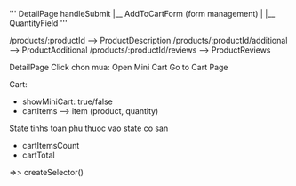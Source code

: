 '''
DetailPage handleSubmit
|__ AddToCartForm (form management)
|  |__ QuantityField 
'''

/products/:productId --> ProductDescription
/products/:productId/additional --> ProductAdditional
/products/:productId/reviews --> ProductReviews

DetailPage
Click chon mua:
Open Mini Cart
Go to Cart Page

Cart:
- showMiniCart: true/false
- cartItems --> item (product, quantity)

State tinhs toan phu thuoc vao state co san
- cartItemsCount
- cartTotal

=>> createSelector()